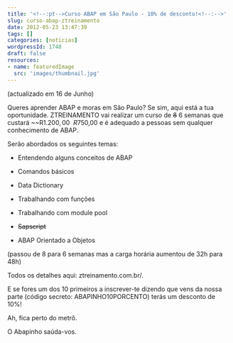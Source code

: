 ```yaml
---
title: '<!--:pt-->Curso ABAP em São Paulo - 10% de desconto!<!--:-->'
slug: curso-abap-ztreinamento
date: 2012-05-23 13:47:39
tags: []
categories: [noticias]
wordpressId: 1748
draft: false
resources:
- name: featuredImage
  src: 'images/thumbnail.jpg'
---
```

(actualizado em 16 de Junho)

Queres aprender ABAP e moras em São Paulo? Se sim, aqui está a tua oportunidade. ZTREINAMENTO vai realizar um curso de ~~8~~ 6 semanas que custará ~~R$1.200,00~~ R$750,00 e é adequado a pessoas sem qualquer conhecimento de ABAP.

Serão abordados os seguintes temas:

  * Entendendo alguns conceitos de ABAP

  * Comandos básicos

  * Data Dictionary

  * Trabalhando com funções

  * Trabalhando com module pool

  * ~~Sapscript~~

  * ABAP Orientado a Objetos

(passou de 8 para 6 semanas mas a carga horária aumentou de 32h para 48h)

Todos os detalhes aqui: ztreinamento.com.br/.

E se fores um dos 10 primeiros a inscrever-te dizendo que vens da nossa parte (código secreto: ABAPINHO10PORCENTO) terás um desconto de 10%!

Ah, fica perto do metrô.

O Abapinho saúda-vos.
